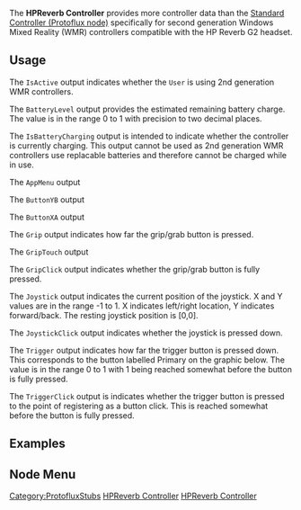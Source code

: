 <languages></languages> <translate>

The **HPReverb Controller** provides more controller data than the
[Standard Controller (Protoflux
node)](Standard_Controller_(Protoflux_node) "wikilink") specifically for
second generation Windows Mixed Reality (WMR) controllers compatible
with the HP Reverb G2 headset.

## Usage

The `IsActive` output indicates whether the `User` is using 2nd
generation WMR controllers.

The `BatteryLevel` output provides the estimated remaining battery
charge. The value is in the range 0 to 1 with precision to two decimal
places.

The `IsBatteryCharging` output is intended to indicate whether the
controller is currently charging. This output cannot be used as 2nd
generation WMR controllers use replacable batteries and therefore cannot
be charged while in use.

The `AppMenu` output

The `ButtonYB` output

The `ButtonXA` output

The `Grip` output indicates how far the grip/grab button is pressed.

The `GripTouch` output

The `GripClick` output indicates whether the grip/grab button is fully
pressed.

The `Joystick` output indicates the current position of the joystick. X
and Y values are in the range -1 to 1. X indicates left/right location,
Y indicates forward/back. The resting joystick position is \[0,0\].

The `JoystickClick` output indicates whether the joystick is pressed
down.

The `Trigger` output indicates how far the trigger button is pressed
down. This corresponds to the button labelled Primary on the graphic
below. The value is in the range 0 to 1 with 1 being reached somewhat
before the button is fully pressed.

The `TriggerClick` output is indicates whether the trigger button is
pressed to the point of registering as a button click. This is reached
somewhat before the button is fully pressed.

## Examples

## Node Menu

</translate>

[Category:ProtofluxStubs](Category:ProtofluxStubs "wikilink") [HPReverb
Controller](Category:Protoflux{{#translation:}} "wikilink") [HPReverb
Controller](Category:Protoflux:Input_Devices:Controllers{{#translation:}} "wikilink")